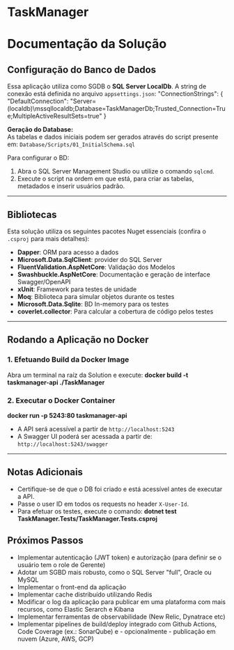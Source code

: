 # TaskManager

# Documentação da Solução

## Configuração do Banco de Dados

Essa aplicação utiliza como SGDB o **SQL Server LocalDb**.
A string de conexão está definida no arquivo `appsettings.json`: "ConnectionStrings": { "DefaultConnection": "Server=(localdb)\mssqllocaldb;Database=TaskManagerDb;Trusted_Connection=True;MultipleActiveResultSets=true" }

**Geração do Database:**  
As tabelas e dados iniciais podem ser gerados através do script presente em: `Database/Scripts/01_InitialSchema.sql`

Para configurar o BD:
1. Abra o SQL Server Management Studio ou utilize o comando `sqlcmd`.
2. Execute o script na ordem em que está, para criar as tabelas, metadados e inserir usuários padrão.

---

## Bibliotecas

Esta solução utiliza os seguintes pacotes Nuget essenciais (confira o `.csproj` para mais detalhes):

- **Dapper**: ORM para acesso a dados
- **Microsoft.Data.SqlClient**: provider do SQL Server
- **FluentValidation.AspNetCore**: Validação dos Modelos
- **Swashbuckle.AspNetCore**: Documentação e geração de interface Swagger/OpenAPI
- **xUnit**: Framework para testes de unidade
- **Moq**: Biblioteca para simular objetos durante os testes
- **Microsoft.Data.Sqlite**: BD In-memory para os testes
- **coverlet.collector**: Para calcular a cobertura de código pelos testes

---

## Rodando a Aplicação no Docker

### 1. Efetuando Build da Docker Image

Abra um terminal na raíz da Solution e execute: **docker build -t taskmanager-api ./TaskManager**

### 2. Executar o Docker Container

**docker run -p 5243:80 taskmanager-api**

- A API será acessível a partir de `http://localhost:5243`
- A Swagger UI poderá ser acessada a partir de: `http://localhost:5243/swagger`

---

## Notas Adicionais

- Certifique-se de que o DB foi criado e está acessível antes de executar a API.
- Passe o user ID em todos os requests no header `X-User-Id`.
- Para efetuar os testes, execute o comando: **dotnet test TaskManager.Tests/TaskManager.Tests.csproj**

## Próximos Passos

- Implementar autenticação (JWT token) e autorização (para definir se o usuário tem o role de Gerente)
- Adotar um SGBD mais robusto, como o SQL Server "full", Oracle ou MySQL
- Implementar o front-end da aplicação
- Implementar cache distribuído utilizando Redis
- Modificar o log da aplicação para publicar em uma plataforma com mais recursos, como Elastic Serarch e Kibana
- Implementar ferramentas de observabilidade (New Relic, Dynatrace etc)
- Implementar pipelines de build/deploy integrado com Github Actions, Code Coverage (ex.: SonarQube) e - opcionalmente - publicação em nuvem (Azure, AWS, GCP)
